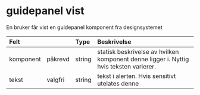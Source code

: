 # guidepanel vist 

En bruker får vist en guidepanel komponent fra designsystemet

| Felt      |         | Type   | Beskrivelse                                                                            |
|:----------|:--------|:-------|:---------------------------------------------------------------------------------------|
| komponent | påkrevd | string | statisk beskrivelse av hvilken komponent denne ligger i. Nyttig hvis teksten varierer. |
| tekst     | valgfri | string | tekst i alerten. Hvis sensitivt utelates denne                                         |
